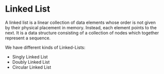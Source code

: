 # Linked List  
A linked list is a linear collection of data elements whose order is not given by their physical placement in memory. Instead, each element points to the next. 
It is a data structure consisting of a collection of nodes which together represent a sequence.  

We have different kinds of Linked-Lists:
* Singly Linked List  
* Doubly Linked List  
* Circular Linked List  
